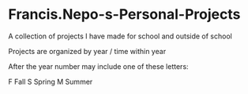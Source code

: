 Francis.Nepo-s-Personal-Projects
================================

A collection of projects I have made for school and outside of school

Projects are organized by year / time within year

After the year number may include one of these letters:

 F		Fall
 S		Spring
 M		Summer
